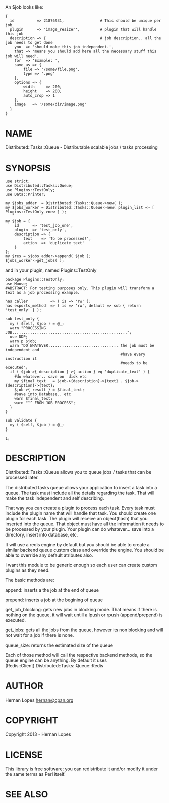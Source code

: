 ## 

An $job looks like:

    {
      id          => 21876931,                # This should be unique per job
      plugin      => 'image_resizer',         # plugin that will handle this job
      description => {                        # job description.. all the job needs to get done
        you  => 'should make this job independent.',
        that => 'means you should add here all the necessary stuff this job will need',
        for  => 'Example: ',
        save_as => {
            file => '/some/file.png',
            type => '.png'
        },
        options => {
            width     => 200,
            height    => 200,
            auto_crop => 1
        },
        image   => '/some/dir/image.png'
      }
    }

# NAME

Distributed::Tasks::Queue - Distributable scalable jobs / tasks processing

# SYNOPSIS

    use strict;
    use Distributed::Tasks::Queue;
    use Plugins::TestOnly;
    use Data::Printer;

    my $jobs_adder  = Distributed::Tasks::Queue->new( );
    my $jobs_worker = Distributed::Tasks::Queue->new( plugin_list => [ Plugins::TestOnly->new ] );

    my $job = {
        id      => 'test_job_one',
        plugin  => 'test_only',
        description => {
            text    => 'To be processed!',
            action  => 'duplicate_text'
        }
    };
    my $res = $jobs_adder->append( $job );
    $jobs_worker->get_jobs( );

and in your plugin, named Plugins::TestOnly

    package Plugins::TestOnly;
    use Moose;
    #ABSTRACT: For testing purposes only. This plugin will transform a text as a job processing example.

    has caller          => ( is => 'rw' );
    has exports_method  => ( is => 'rw', default => sub { return 'test_only' } );

    sub test_only {
      my ( $self, $job ) = @_; 
      warn "PROCESSING JOB...................................................";
      use DDP;
      warn p $job;
      warn "DO WHATEVER............................... the job must be independent and 
                                                       #have every instruction it 
                                                       #needs to be executed";
      if ( $job->{ description }->{ action } eq 'duplicate_text' ) {
        #do whatever.. save on  disk etc
        my $final_text   = $job->{description}->{text} . $job->{description}->{text};
        $job->{ result } = $final_text;
        #save into Database.. etc
        warn $final_text;
        warn "^^ FROM JOB PROCESS";
      }
    }

    sub validate {
      my ( $self, $job ) = @_; 
    }

    1;

# DESCRIPTION

Distributed::Tasks::Queue allows you to queue jobs / tasks that can be processed later.

The distributed tasks queue allows your application to insert a task into a queue. The task must include all the details regarding the task. That will make the task independent and self describing. 

That way you can create a plugin to process each task. Every task must include the plugin name that will handle that task. You should create one plugin for each task. The plugin will receive an object(hash) that you inserted into the queue. That object must have all the information it needs to be processed by your plugin. Your plugin can do whatever... save into a directory, insert into database, etc.

It will use a redis engine by default but you should be able to create a similar backend queue custom class and override the engine. You should be able to override any default atributes also.



I want this module to be generic enough so each user can create custom plugins as they need. 

The basic methods are: 



append: inserts a the job at the end of queue

prepend: inserts a job at the begining of queue

get\_job\_blocking: gets new jobs in blocking mode. That means if there is nothing on the queue, it will wait untill a lpush or rpush (append/prepend) is executed.

get\_jobs: gets all the jobs from the queue, however its non blocking and will not wait for a job if there is none. 

queue\_size: returns the estimated size of the queue



Each of those method will call the respective backend methods, so the queue engine can be anything. By default it uses (Redis::Client).Distributed::Tasks::Queue::Redis 









# AUTHOR

Hernan Lopes <hernan@cpan.org>

# COPYRIGHT

Copyright 2013 - Hernan Lopes

# LICENSE

This library is free software; you can redistribute it and/or modify
it under the same terms as Perl itself.

# SEE ALSO
